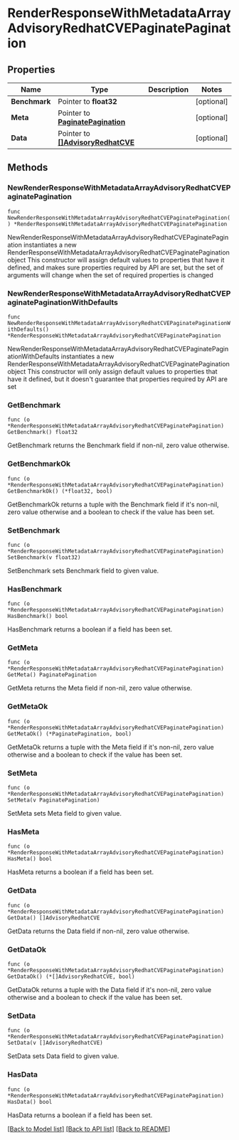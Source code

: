 # RenderResponseWithMetadataArrayAdvisoryRedhatCVEPaginatePagination

## Properties

Name | Type | Description | Notes
------------ | ------------- | ------------- | -------------
**Benchmark** | Pointer to **float32** |  | [optional] 
**Meta** | Pointer to [**PaginatePagination**](PaginatePagination.md) |  | [optional] 
**Data** | Pointer to [**[]AdvisoryRedhatCVE**](AdvisoryRedhatCVE.md) |  | [optional] 

## Methods

### NewRenderResponseWithMetadataArrayAdvisoryRedhatCVEPaginatePagination

`func NewRenderResponseWithMetadataArrayAdvisoryRedhatCVEPaginatePagination() *RenderResponseWithMetadataArrayAdvisoryRedhatCVEPaginatePagination`

NewRenderResponseWithMetadataArrayAdvisoryRedhatCVEPaginatePagination instantiates a new RenderResponseWithMetadataArrayAdvisoryRedhatCVEPaginatePagination object
This constructor will assign default values to properties that have it defined,
and makes sure properties required by API are set, but the set of arguments
will change when the set of required properties is changed

### NewRenderResponseWithMetadataArrayAdvisoryRedhatCVEPaginatePaginationWithDefaults

`func NewRenderResponseWithMetadataArrayAdvisoryRedhatCVEPaginatePaginationWithDefaults() *RenderResponseWithMetadataArrayAdvisoryRedhatCVEPaginatePagination`

NewRenderResponseWithMetadataArrayAdvisoryRedhatCVEPaginatePaginationWithDefaults instantiates a new RenderResponseWithMetadataArrayAdvisoryRedhatCVEPaginatePagination object
This constructor will only assign default values to properties that have it defined,
but it doesn't guarantee that properties required by API are set

### GetBenchmark

`func (o *RenderResponseWithMetadataArrayAdvisoryRedhatCVEPaginatePagination) GetBenchmark() float32`

GetBenchmark returns the Benchmark field if non-nil, zero value otherwise.

### GetBenchmarkOk

`func (o *RenderResponseWithMetadataArrayAdvisoryRedhatCVEPaginatePagination) GetBenchmarkOk() (*float32, bool)`

GetBenchmarkOk returns a tuple with the Benchmark field if it's non-nil, zero value otherwise
and a boolean to check if the value has been set.

### SetBenchmark

`func (o *RenderResponseWithMetadataArrayAdvisoryRedhatCVEPaginatePagination) SetBenchmark(v float32)`

SetBenchmark sets Benchmark field to given value.

### HasBenchmark

`func (o *RenderResponseWithMetadataArrayAdvisoryRedhatCVEPaginatePagination) HasBenchmark() bool`

HasBenchmark returns a boolean if a field has been set.

### GetMeta

`func (o *RenderResponseWithMetadataArrayAdvisoryRedhatCVEPaginatePagination) GetMeta() PaginatePagination`

GetMeta returns the Meta field if non-nil, zero value otherwise.

### GetMetaOk

`func (o *RenderResponseWithMetadataArrayAdvisoryRedhatCVEPaginatePagination) GetMetaOk() (*PaginatePagination, bool)`

GetMetaOk returns a tuple with the Meta field if it's non-nil, zero value otherwise
and a boolean to check if the value has been set.

### SetMeta

`func (o *RenderResponseWithMetadataArrayAdvisoryRedhatCVEPaginatePagination) SetMeta(v PaginatePagination)`

SetMeta sets Meta field to given value.

### HasMeta

`func (o *RenderResponseWithMetadataArrayAdvisoryRedhatCVEPaginatePagination) HasMeta() bool`

HasMeta returns a boolean if a field has been set.

### GetData

`func (o *RenderResponseWithMetadataArrayAdvisoryRedhatCVEPaginatePagination) GetData() []AdvisoryRedhatCVE`

GetData returns the Data field if non-nil, zero value otherwise.

### GetDataOk

`func (o *RenderResponseWithMetadataArrayAdvisoryRedhatCVEPaginatePagination) GetDataOk() (*[]AdvisoryRedhatCVE, bool)`

GetDataOk returns a tuple with the Data field if it's non-nil, zero value otherwise
and a boolean to check if the value has been set.

### SetData

`func (o *RenderResponseWithMetadataArrayAdvisoryRedhatCVEPaginatePagination) SetData(v []AdvisoryRedhatCVE)`

SetData sets Data field to given value.

### HasData

`func (o *RenderResponseWithMetadataArrayAdvisoryRedhatCVEPaginatePagination) HasData() bool`

HasData returns a boolean if a field has been set.


[[Back to Model list]](../README.md#documentation-for-models) [[Back to API list]](../README.md#documentation-for-api-endpoints) [[Back to README]](../README.md)


